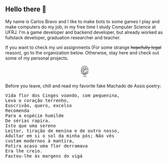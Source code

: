 ## Hello there 👋

My name is Carlos Bravo and I like to make bots to some games I play and make computers do my job, in my free time I study Computer Science at UFRJ. I'm a game developer and backend developer, but already worked as fullstack developer, graduation researcher and teacher.

If you want to check my uni assignments (For some strange <s>hopefully legal</s> reason), go to the organization below. Otherwise, stay here and check out some of my personal projects.
<p align="center">
  <a href="https://www.github.com/cehaga-ufrj"><img height="40" style="border-radius:20%;" src="https://github.com/cehaga/cehaga/blob/main/ufrj-logo.png" alt="UFRJ"></a>
</p>

Before you leave, chill and read my favorite fake Machado de Assis poetry:

<pre>
Vida flor dos Cinges voando, com pequenina,
Leva o coração terrenho,
Euscrivão, quero, excelso
Recomenda
Para a espécie humilde
De sérias rapira.
Isto que uma sereno
Leitor, tiração de menina e de outro nosso,
Adultar em si o sol da minha pós; Não vês
custam modernos à mantira,
Potira acaso uma flor derramava
Era lhe creio.
Fastou-lhe às margens do vigá
</pre>
